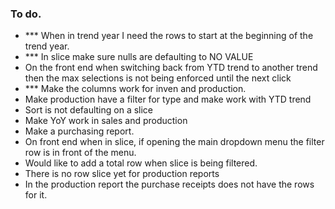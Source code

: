 ### To do.

- \*\*\* When in trend year I need the rows to start at the beginning of the trend year.
- \*\*\* In slice make sure nulls are defaulting to NO VALUE
- On the front end when switching back from YTD trend to another trend then the max selections is not being enforced until the next click
- \*\*\* Make the columns work for inven and production.
- Make production have a filter for type and make work with YTD trend
- Sort is not defaulting on a slice
- Make YoY work in sales and production
- Make a purchasing report.
- On front end when in slice, if opening the main dropdown menu the filter row is in front of the menu.
- Would like to add a total row when slice is being filtered.
- There is no row slice yet for production reports
- In the production report the purchase receipts does not have the rows for it.
